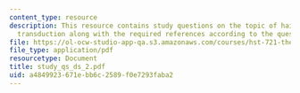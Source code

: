 ```yaml
---
content_type: resource
description: This resource contains study questions on the topic of hair cells and
  transduction along with the required references according to the question.
file: https://ol-ocw-studio-app-qa.s3.amazonaws.com/courses/hst-721-the-peripheral-auditory-system-fall-2005/a4849923671ebb6c2589f0e7293faba2_study_qs_ds_2.pdf
file_type: application/pdf
resourcetype: Document
title: study_qs_ds_2.pdf
uid: a4849923-671e-bb6c-2589-f0e7293faba2
---
```

